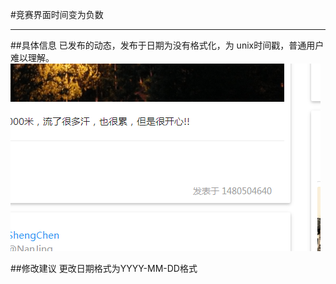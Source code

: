 #竞赛界面时间变为负数

---

##具体信息
已发布的动态，发布于日期为没有格式化，为
unix时间戳，普通用户难以理解。
![](/assets/竞赛界面时间变为负数.png)


##修改建议
更改日期格式为YYYY-MM-DD格式